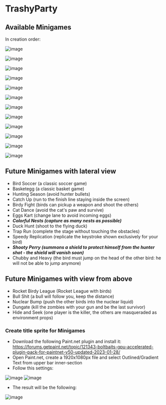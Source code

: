 # TrashyParty

## Available Minigames
In creation order:

![image](https://user-images.githubusercontent.com/24304905/233799181-b5a6047c-85f4-4279-bdf2-3b29fdea8cb6.png)


![image](https://user-images.githubusercontent.com/24304905/233799219-140a46c6-3aa4-4a92-aa62-0abc3514683d.png)


![image](https://user-images.githubusercontent.com/24304905/233799250-830cb18a-000d-45b0-8800-868c595b156d.png)


![image](https://user-images.githubusercontent.com/24304905/233852436-ec4d6bce-4681-4b92-9359-19f9df9b23e6.png)


![image](https://user-images.githubusercontent.com/24304905/233938525-61be30f5-05cf-4a96-9219-50c76fb29ef8.png)


![image](https://user-images.githubusercontent.com/24304905/234050284-2465cef6-7453-48c3-9f0b-d602cf79c95c.png)


![image](https://user-images.githubusercontent.com/24304905/234721877-e754527d-056e-4b79-be7b-660c1777a69c.png)


![image](https://user-images.githubusercontent.com/24304905/234732689-ea0fc7f6-a8a9-45f5-ba60-c2ad4087b09e.png)


![image](https://user-images.githubusercontent.com/24304905/235277098-c86de4e9-1126-40a1-9060-be669473b4d4.png)


![image](https://user-images.githubusercontent.com/24304905/235312031-0295156b-8ed5-4534-9f50-855d4ca6a361.png)


![image](https://user-images.githubusercontent.com/24304905/235318097-b8a32d6c-8512-4fa0-b22c-3293d8cb5d4b.png)


![image](https://user-images.githubusercontent.com/24304905/235359962-f5d45658-d3a5-4f01-8ac9-92f3505c6af3.png)


## Future Minigames with lateral view
- Bird Soccer (a classic soccer game)
- Basketegg (a classic basket game)
- Hunting Season (avoid hunter bullets)
- Catch Up (run to the finish line staying inside the screen)
- Birdy Fight (birds can pickup a weapon and shoot the others)
- Cat Dance (avoid the cat's paw and survive)
- Eggs Kart (change lane to avoid incoming eggs)
- **_Colorful Nests (capture as many nests as possible)_**
- Duck Hunt (shoot to the flying duck)
- Trap Run (complete the stage without touching the obstacles)
- Speedy Replication (replicate the keystroke shown exclusively for your bird)
- **_Shooty Perry (summons a shield to protect himself from the hunter shot - the shield will vanish soon)_**
- Chubby and Heavy (the bird must jump on the head of the other bird: he will not be able to jump anymore)
## Future Minigames with view from above
- Rocket Birdy League (Rocket League with birds)
- Bull Shit (a bull will follow you, keep the distance)
- Nuclear Bump (push the other birds into the nuclear liquid)
- Dungate (kill the zombies with your gun and be the last survivor)
- Hide and Seek (one player is the killer, the others are masqueraded as environment props)
### Create title sprite for Minigames
- Download the following Paint.net plugin and install it: https://forums.getpaint.net/topic/121343-boltbaits-gpu-accelerated-plugin-pack-for-paintnet-v50-updated-2023-01-28/
- Open Paint.net, create a 1920x1080px file and select Outlined/Gradient Text from upper bar inner-section
- Follow this settings:

![image](https://user-images.githubusercontent.com/24304905/232335107-0eed0a31-984b-4ff8-b515-c6a33319ecef.png)
![image](https://user-images.githubusercontent.com/24304905/232335113-82a93ab9-e3af-49e5-9b72-56e0a39a734a.png)

- The result will be the following:

![image](https://user-images.githubusercontent.com/24304905/232335153-39e2d130-d0e8-44ae-b073-801352df6b86.png)
